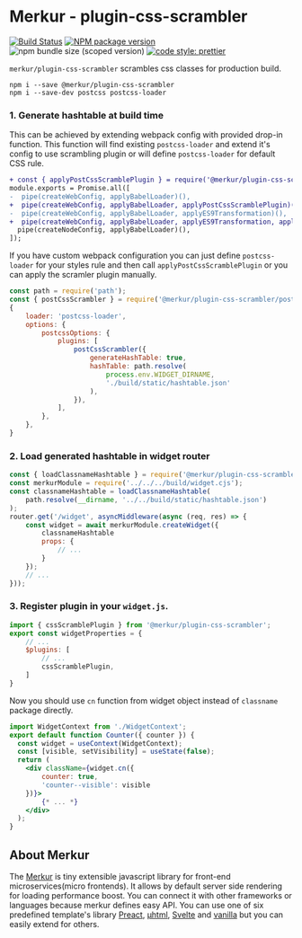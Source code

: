 # Merkur - plugin-css-scrambler

[![Build Status](https://github.com/mjancarik/merkur/workflows/CI/badge.svg)](https://travis-ci.com/mjancarik/merkur)
[![NPM package version](https://img.shields.io/npm/v/@merkur/plugin-css-scrambler/latest.svg)](https://www.npmjs.com/package/@merkur/plugin-css-scrambler)
![npm bundle size (scoped version)](https://img.shields.io/bundlephobia/minzip/@merkur/plugin-css-scrambler/latest)
[![code style: prettier](https://img.shields.io/badge/code_style-prettier-ff69b4.svg?style=flat-square)](https://github.com/prettier/prettier)

`merkur/plugin-css-scrambler` scrambles css classes for production build.
```
npm i --save @merkur/plugin-css-scrambler
npm i --save-dev postcss postcss-loader
```
### 1. Generate hashtable at build time
This can be achieved by extending webpack config with provided drop-in function. This function will find existing `postcss-loader` and extend it's config to use scrambling plugin or will define `postcss-loader` for default CSS rule.
```diff
+ const { applyPostCssScramblePlugin } = require('@merkur/plugin-css-scrambler/postcss');
module.exports = Promise.all([
-  pipe(createWebConfig, applyBabelLoader)(),
+  pipe(createWebConfig, applyBabelLoader, applyPostCssScramblePlugin)(),
-  pipe(createWebConfig, applyBabelLoader, applyES9Transformation)(),
+  pipe(createWebConfig, applyBabelLoader, applyES9Transformation, applyPostCssScramblePlugin)(),
  pipe(createNodeConfig, applyBabelLoader)(),
]);
```
If you have custom webpack configuration you can just define `postcss-loader` for your styles rule and then call `applyPostCssScramblePlugin` or you can apply the scramler plugin manually.
```javascript
const path = require('path');
const { postCssScrambler } = require('@merkur/plugin-css-scrambler/postcss');
{
    loader: 'postcss-loader',
    options: {
        postcssOptions: {
            plugins: [
                postCssScrambler({
                    generateHashTable: true,
                    hashTable: path.resolve(
                        process.env.WIDGET_DIRNAME,
                        './build/static/hashtable.json'
                    ),
                }),
            ],
        },
    },
}
```
### 2. Load generated hashtable in widget router
```javascript
const { loadClassnameHashtable } = require('@merkur/plugin-css-scrambler/server');
const merkurModule = require('../../../build/widget.cjs');
const classnameHashtable = loadClassnameHashtable(
    path.resolve(__dirname, '../../build/static/hashtable.json')
);
router.get('/widget', asyncMiddleware(async (req, res) => {
    const widget = await merkurModule.createWidget({
        classnameHashtable
        props: {
            // ...
        }
    });
    // ...
}));
```
### 3. Register plugin in your `widget.js`.
```javascript
import { cssScramblePlugin } from '@merkur/plugin-css-scrambler';
export const widgetProperties = {
    // ...
    $plugins: [
        // ...
        cssScramblePlugin,
    ]
}
```
Now you should use `cn` function from widget object instead of `classname` package directly.
```jsx
import WidgetContext from './WidgetContext';
export default function Counter({ counter }) {
  const widget = useContext(WidgetContext);
  const [visible, setVisibility] = useState(false);
  return (
    <div className={widget.cn({
        counter: true,
        'counter--visible': visible
    })}>
        {* ... *}
    </div>
  );
}
```

## About Merkur

The [Merkur](https://merkur.js.org/) is tiny extensible javascript library for front-end microservices(micro frontends). It allows by default server side rendering for loading performance boost. You can connect it with other frameworks or languages because merkur defines easy API. You can use one of six predefined template's library [Preact](https://preactjs.com/), [µhtml](https://github.com/WebReflection/uhtml#readme), [Svelte](https://svelte.dev/) and [vanilla](https://developer.mozilla.org/en-US/docs/Web/JavaScript/Reference/Template_literals) but you can easily extend for others.
